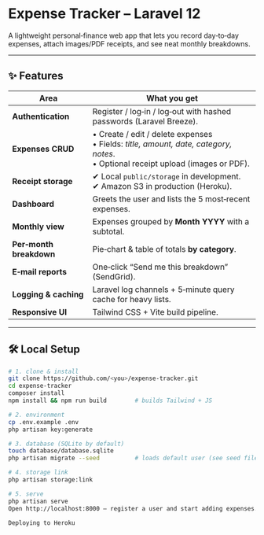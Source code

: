 # Expense Tracker – Laravel 12

A lightweight personal‑finance web app that lets you record day‑to‑day expenses, attach images/PDF receipts, and see neat monthly breakdowns.

---

## ✨ Features

| Area | What you get |
|------|--------------|
| **Authentication** | Register / log‑in / log‑out with hashed passwords (Laravel Breeze). |
| **Expenses CRUD** | • Create / edit / delete expenses<br>• Fields: *title, amount, date, category, notes*.<br>• Optional receipt upload (images or PDF). |
| **Receipt storage** | ✔ Local `public/storage` in development.<br>✔ Amazon S3 in production (Heroku). |
| **Dashboard** | Greets the user and lists the 5 most‑recent expenses. |
| **Monthly view** | Expenses grouped by **Month YYYY** with a subtotal. |
| **Per‑month breakdown** | Pie‑chart & table of totals **by category**. |
| **E‑mail reports** | One‑click “Send me this breakdown” (SendGrid). |
| **Logging & caching** | Laravel log channels + 5‑minute query cache for heavy lists. |
| **Responsive UI** | Tailwind CSS + Vite build pipeline. |

---

## 🛠 Local Setup

```bash
# 1. clone & install
git clone https://github.com/<you>/expense‑tracker.git
cd expense‑tracker
composer install
npm install && npm run build        # builds Tailwind + JS

# 2. environment
cp .env.example .env
php artisan key:generate

# 3. database (SQLite by default)
touch database/database.sqlite
php artisan migrate --seed          # loads default user (see seed file)

# 4. storage link
php artisan storage:link

# 5. serve
php artisan serve
Open http://localhost:8000 – register a user and start adding expenses.

Deploying to Heroku